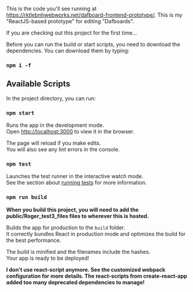 
This is the code you'll see running at https://rktlebnhwebworks.net/dafboard-frontend-prototype/.
This is my "ReactJS-based prototype" for editing "Dafboards".

If you are checking out this project for the first time...

Before you can run the build or start scripts, you need to download the dependencies.
You can download them by typing:
### `npm i -f`


## Available Scripts

In the project directory, you can run:

### `npm start`

Runs the app in the development mode.<br />
Open [http://localhost:3000](http://localhost:3000) to view it in the browser.

The page will reload if you make edits.<br />
You will also see any lint errors in the console.

### `npm test`

Launches the test runner in the interactive watch mode.<br />
See the section about [running tests](https://facebook.github.io/create-react-app/docs/running-tests) for more information.

### `npm run build`

**When you build this project, you will need to add the public/Roger_test3_files files to wherever this is hosted.**

Builds the app for production to the `build` folder.<br />
It correctly bundles React in production mode and optimizes the build for the best performance.

The build is minified and the filenames include the hashes.<br />
Your app is ready to be deployed!

**I don't use react-script anymore.
See the customized webpack configuration for more details.
The react-scripts from create-react-app added too many deprecated dependencies to manage!**


